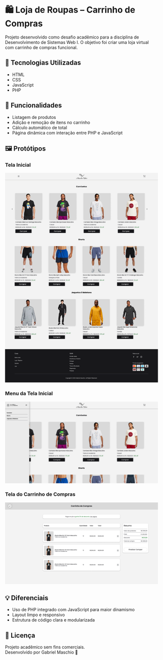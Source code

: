 # 🛍 Loja de Roupas – Carrinho de Compras

Projeto desenvolvido como desafio acadêmico para a disciplina de Desenvolvimento de Sistemas Web I. O objetivo foi criar uma loja virtual com carrinho de compras funcional.

## 🔧 Tecnologias Utilizadas

- HTML
- CSS
- JavaScript
- PHP

## 📌 Funcionalidades

- Listagem de produtos
- Adição e remoção de itens no carrinho
- Cálculo automático de total
- Página dinâmica com interação entre PHP e JavaScript

## 🖼️ Protótipos

### Tela Inicial
![Tela Inicial](images/tela_principal.png)

### Menu da Tela Inicial
![Menu da Tela Inicial](images/menu_tela_inicial.png)

### Tela do Carrinho de Compras
![Tela do Carrinho de Compras](images/tela_carrinho.png)

## 💡 Diferenciais

- Uso de PHP integrado com JavaScript para maior dinamismo
- Layout limpo e responsivo
- Estrutura de código clara e modularizada

## 📄 Licença

Projeto acadêmico sem fins comerciais.  
Desenvolvido por Gabriel Maschio 👕


